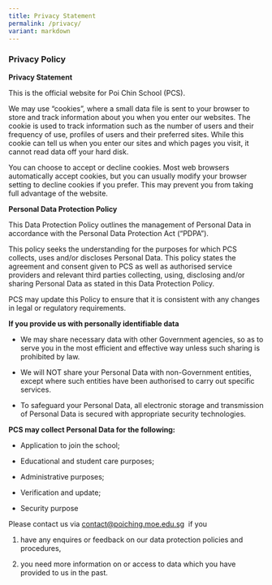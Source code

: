 ```yaml
---
title: Privacy Statement
permalink: /privacy/
variant: markdown
---
```

### **Privacy Policy**

**Privacy Statement**

This is the official website for Poi Chin School (PCS).

We may use “cookies”, where a small data file is sent to your browser to store and track information about you when you enter our websites. The cookie is used to track information such as the number of users and their frequency of use, profiles of users and their preferred sites. While this cookie can tell us when you enter our sites and which pages you visit, it cannot read data off your hard disk.

You can choose to accept or decline cookies. Most web browsers automatically accept cookies, but you can usually modify your browser setting to decline cookies if you prefer. This may prevent you from taking full advantage of the website.

**Personal Data Protection Policy**

This Data Protection Policy outlines the management of Personal Data in accordance with the Personal Data Protection Act (“PDPA”).

This policy seeks the understanding for the purposes for which PCS collects, uses and/or discloses Personal Data. This policy states the agreement and consent given to PCS as well as authorised service providers and relevant third parties collecting, using, disclosing and/or sharing Personal Data as stated in this Data Protection Policy.

PCS may update this Policy to ensure that it is consistent with any changes in legal or regulatory requirements.

**If you provide us with personally identifiable data**

*   We may share necessary data with other Government agencies, so as to serve you in the most efficient and effective way unless such sharing is prohibited by law.
    
*   We will NOT share your Personal Data with non-Government entities, except where such entities have been authorised to carry out specific services.
    
*   To safeguard your Personal Data, all electronic storage and transmission of Personal Data is secured with appropriate security technologies.

**PCS may collect Personal Data for the following:**

*   Application to join the school;
    
*   Educational and student care purposes;
    
*   Administrative purposes;
    
*   Verification and update;
    
*   Security purpose
    

Please contact us via [contact@poiching.moe.edu.sg](contact@poiching.moe.edu.sg)  if you

1.  have any enquires or feedback on our data protection policies and procedures,
    
2.  you need more information on or access to data which you have provided to us in the past.
